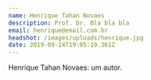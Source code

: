 ```yaml
---
name: Henrique Tahan Novaes
description: Prof. Dr. Bla bla bla
email: henrique@email.com.br
headshot: /images/uploads/henrique.jpg
date: 2019-09-24T19:05:19.361Z
---
```

Henrique Tahan Novaes: um autor.
